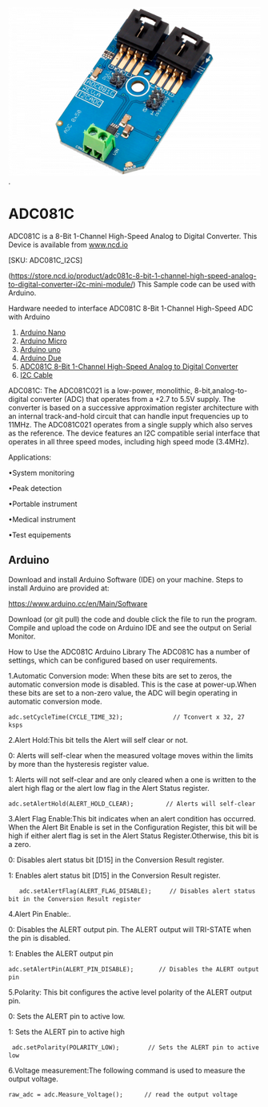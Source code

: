 
[![ADC081C](ADC081C_I2CADC.png)](https://store.ncd.io/product/adc081c-8-bit-1-channel-high-speed-analog-to-digital-converter-i2c-mini-module/).

# ADC081C
ADC081C is a 8-Bit 1-Channel High-Speed Analog to Digital Converter.
This Device is available from www.ncd.io 

[SKU: ADC081C_I2CS]

(https://store.ncd.io/product/adc081c-8-bit-1-channel-high-speed-analog-to-digital-converter-i2c-mini-module/)
This Sample code can be used with Arduino.

Hardware needed to interface ADC081C 8-Bit 1-Channel High-Speed ADC with Arduino
1. <a href="https://store.ncd.io/product/i2c-shield-for-arduino-nano/">Arduino Nano</a>
2. <a href="https://store.ncd.io/product/i2c-shield-for-arduino-micro-with-i2c-expansion-port/">Arduino Micro</a>
3. <a href="https://store.ncd.io/product/i2c-shield-for-arduino-uno/">Arduino uno</a>
4. <a href="https://store.ncd.io/product/dual-i2c-shield-for-arduino-due-with-modular-communications-interface/">Arduino Due</a>
5. <a href="https://store.ncd.io/product/adc081c-8-bit-1-channel-high-speed-analog-to-digital-converter-i2c-mini-module/">ADC081C 8-Bit 1-Channel High-Speed Analog to Digital Converter</a>
6. <a href="https://store.ncd.io/product/i%C2%B2c-cable/">I2C Cable</a>

ADC081C:
The ADC081C021 is a low-power, monolithic, 8-bit,analog-to-digital converter (ADC) that operates from a +2.7 to 5.5V supply. The converter is based on a successive approximation register architecture with an internal track-and-hold circuit that can handle input frequencies up to 11MHz.
The ADC081C021 operates from a single supply which also serves as the reference. The device features an I2C compatible serial interface that operates in all three speed modes, including high speed mode (3.4MHz).

Applications:

•System monitoring

•Peak detection

•Portable instrument

•Medical instrument

•Test equipements

## Arduino
Download and install Arduino Software (IDE) on your machine. Steps to install Arduino are provided at:

https://www.arduino.cc/en/Main/Software

Download (or git pull) the code and double click the file to run the program.
Compile and upload the code on Arduino IDE and see the output on Serial Monitor.

How to Use the ADC081C Arduino Library
The ADC081C has a number of settings, which can be configured based on user requirements.

1.Automatic Conversion mode: When these bits are set to zeros, the automatic conversion mode is disabled. This is the case at power-up.When these bits are set to a non-zero value, the ADC will begin operating in automatic conversion mode.

    adc.setCycleTime(CYCLE_TIME_32);              // Tconvert x 32, 27 ksps
    
2.Alert Hold:This bit tells the Alert will self clear or not.

   0: Alerts will self-clear when the measured voltage moves within the limits by more than the hysteresis register value.
  
   1: Alerts will not self-clear and are only cleared when a one is written to the alert high flag or the alert low flag in the Alert Status register.

    adc.setAlertHold(ALERT_HOLD_CLEAR);         // Alerts will self-clear

3.Alert Flag Enable:This bit indicates when an alert condition has occurred. When the Alert Bit Enable is set in the Configuration Register, this bit will be high if either alert flag is set in the Alert Status Register.Otherwise, this bit is a zero.

   0: Disables alert status bit [D15] in the Conversion Result register.
  
   1: Enables alert status bit [D15] in the Conversion Result register.

       adc.setAlertFlag(ALERT_FLAG_DISABLE);     // Disables alert status bit in the Conversion Result register
       
4.Alert Pin Enable:.

   0: Disables the ALERT output pin. The ALERT output will TRI-STATE when the pin is disabled.
  
   1: Enables the ALERT output pin
  
    adc.setAlertPin(ALERT_PIN_DISABLE);       // Disables the ALERT output pin

5.Polarity: This bit configures the active level polarity of the ALERT output pin.

   0: Sets the ALERT pin to active low.
 
   1: Sets the ALERT pin to active high
 
     adc.setPolarity(POLARITY_LOW);        // Sets the ALERT pin to active low
    
6.Voltage measurement:The following command is used to measure the output voltage.

    raw_adc = adc.Measure_Voltage();      // read the output voltage

